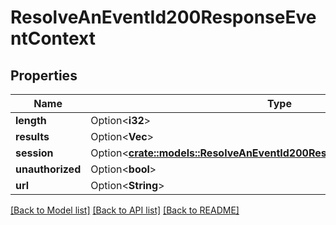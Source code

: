 # ResolveAnEventId200ResponseEventContext

## Properties

Name | Type | Description | Notes
------------ | ------------- | ------------- | -------------
**length** | Option<**i32**> |  | [optional]
**results** | Option<**Vec<i32>**> |  | [optional]
**session** | Option<[**crate::models::ResolveAnEventId200ResponseEventContextSession**](Resolve_an_Event_ID_200_response_event_context_session.md)> |  | [optional]
**unauthorized** | Option<**bool**> |  | [optional]
**url** | Option<**String**> |  | [optional]

[[Back to Model list]](../README.md#documentation-for-models) [[Back to API list]](../README.md#documentation-for-api-endpoints) [[Back to README]](../README.md)


